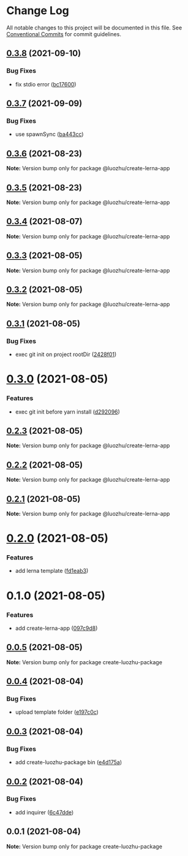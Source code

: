 # Change Log

All notable changes to this project will be documented in this file.
See [Conventional Commits](https://conventionalcommits.org) for commit guidelines.

## [0.3.8](https://github.com/youngjuning/luozhu/compare/@luozhu/create-lerna-app@0.3.7...@luozhu/create-lerna-app@0.3.8) (2021-09-10)


### Bug Fixes

* fix stdio error ([bc17600](https://github.com/youngjuning/luozhu/commit/bc17600c85c6a26cdec9c9897c7a44e4e95b7b8f))





## [0.3.7](https://github.com/youngjuning/luozhu/compare/@luozhu/create-lerna-app@0.3.6...@luozhu/create-lerna-app@0.3.7) (2021-09-09)


### Bug Fixes

* use spawnSync ([ba443cc](https://github.com/youngjuning/luozhu/commit/ba443cc5bb9b190fdf2f6da229383ae7f1f70b43))





## [0.3.6](https://github.com/youngjuning/luozhu/compare/@luozhu/create-lerna-app@0.3.5...@luozhu/create-lerna-app@0.3.6) (2021-08-23)

**Note:** Version bump only for package @luozhu/create-lerna-app





## [0.3.5](https://github.com/youngjuning/luozhu/compare/@luozhu/create-lerna-app@0.3.4...@luozhu/create-lerna-app@0.3.5) (2021-08-23)

**Note:** Version bump only for package @luozhu/create-lerna-app





## [0.3.4](https://github.com/youngjuning/luozhu/compare/@luozhu/create-lerna-app@0.3.3...@luozhu/create-lerna-app@0.3.4) (2021-08-07)

**Note:** Version bump only for package @luozhu/create-lerna-app

## [0.3.3](https://github.com/youngjuning/luozhu/compare/@luozhu/create-lerna-app@0.3.2...@luozhu/create-lerna-app@0.3.3) (2021-08-05)

**Note:** Version bump only for package @luozhu/create-lerna-app

## [0.3.2](https://github.com/youngjuning/luozhu/compare/@luozhu/create-lerna-app@0.3.1...@luozhu/create-lerna-app@0.3.2) (2021-08-05)

**Note:** Version bump only for package @luozhu/create-lerna-app

## [0.3.1](https://github.com/youngjuning/luozhu/compare/@luozhu/create-lerna-app@0.3.0...@luozhu/create-lerna-app@0.3.1) (2021-08-05)

### Bug Fixes

- exec git init on project rootDir ([2428f01](https://github.com/youngjuning/luozhu/commit/2428f0124fafd92cc7fa6d628cfdd1691bcd0948))

# [0.3.0](https://github.com/youngjuning/luozhu/compare/@luozhu/create-lerna-app@0.2.3...@luozhu/create-lerna-app@0.3.0) (2021-08-05)

### Features

- exec git init before yarn install ([d292096](https://github.com/youngjuning/luozhu/commit/d292096e9819fd677800d82bc8648e0e3439c907))

## [0.2.3](https://github.com/youngjuning/luozhu/compare/@luozhu/create-lerna-app@0.2.2...@luozhu/create-lerna-app@0.2.3) (2021-08-05)

**Note:** Version bump only for package @luozhu/create-lerna-app

## [0.2.2](https://github.com/youngjuning/luozhu/compare/@luozhu/create-lerna-app@0.2.1...@luozhu/create-lerna-app@0.2.2) (2021-08-05)

**Note:** Version bump only for package @luozhu/create-lerna-app

## [0.2.1](https://github.com/youngjuning/luozhu/compare/@luozhu/create-lerna-app@0.2.0...@luozhu/create-lerna-app@0.2.1) (2021-08-05)

**Note:** Version bump only for package @luozhu/create-lerna-app

# [0.2.0](https://github.com/youngjuning/luozhu/compare/@luozhu/create-lerna-app@0.1.0...@luozhu/create-lerna-app@0.2.0) (2021-08-05)

### Features

- add lerna template ([fd1eab3](https://github.com/youngjuning/luozhu/commit/fd1eab3daf8d07273872773780192a3900fe2d55))

# 0.1.0 (2021-08-05)

### Features

- add create-lerna-app ([097c9d8](https://github.com/youngjuning/luozhu/commit/097c9d8f93d0cea97708539b85b12f4baa30a05c))

## [0.0.5](https://github.com/youngjuning/luozhu/compare/create-luozhu-package@0.0.4...create-luozhu-package@0.0.5) (2021-08-05)

**Note:** Version bump only for package create-luozhu-package

## [0.0.4](https://github.com/youngjuning/luozhu/compare/create-luozhu-package@0.0.3...create-luozhu-package@0.0.4) (2021-08-04)

### Bug Fixes

- upload template folder ([e197c0c](https://github.com/youngjuning/luozhu/commit/e197c0c9a8219e3624b6f4ec1d2490b9b2812515))

## [0.0.3](https://github.com/youngjuning/luozhu/compare/create-luozhu-package@0.0.2...create-luozhu-package@0.0.3) (2021-08-04)

### Bug Fixes

- add create-luozhu-package bin ([e4d175a](https://github.com/youngjuning/luozhu/commit/e4d175ab9607682e3f9aaf545ba1d00e165d1bb9))

## [0.0.2](https://github.com/youngjuning/luozhu/compare/create-luozhu-package@0.0.1...create-luozhu-package@0.0.2) (2021-08-04)

### Bug Fixes

- add inquirer ([6c47dde](https://github.com/youngjuning/luozhu/commit/6c47ddefae7ade2eafd827cef97882c3e9fb9de2))

## 0.0.1 (2021-08-04)

**Note:** Version bump only for package create-luozhu-package
